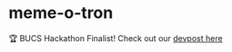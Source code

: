 # meme-o-tron

🏆 BUCS Hackathon Finalist!
Check out our [devpost here](https://devpost.com/software/meme-o-tron?_gl=1*qffkoi*_gcl_au*MTY0MjQyMDE2OC4xNzQwODU1OTI5*_ga*MTExNjg2Mjk2OC4xNzI1MDUxMDMw*_ga_0YHJK3Y10M*MTc0MTYzMjM2My4xLjEuMTc0MTYzMjM2OS4wLjAuMA..)
